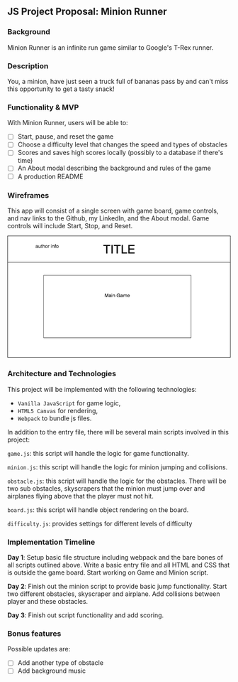 ## JS Project Proposal: Minion Runner

### Background

Minion Runner is an infinite run game similar to Google's T-Rex runner. 

### Description

You, a minion, have just seen a truck full of bananas pass by and can't miss this opportunity to get a tasty snack!

### Functionality & MVP  

With Minion Runner, users will be able to:

- [ ] Start, pause, and reset the game 
- [ ] Choose a difficulty level that changes the speed and types of obstacles
- [ ] Scores and saves high scores locally (possibly to a database if there's time)
- [ ] An About modal describing the background and rules of the game
- [ ] A production README

### Wireframes

This app will consist of a single screen with game board, game controls, and nav links to the Github, my LinkedIn, and the About modal.  Game controls will include Start, Stop, and Reset. 

![wireframes](./MinionRunner.png)

### Architecture and Technologies

This project will be implemented with the following technologies:

- `Vanilla JavaScript` for game logic,
- `HTML5 Canvas` for rendering,
- `Webpack` to bundle js files.

In addition to the entry file, there will be several main scripts involved in this project:

`game.js`: this script will handle the logic for game functionality. 

`minion.js`: this script will handle the logic for minion jumping and collisions.

`obstacle.js`: this script will handle the logic for the obstacles. There will be two sub obstacles, skyscrapers that the minion must jump over and airplanes flying above that the player must not hit. 

`board.js`: this script will handle object rendering on the board.

`difficulty.js`: provides settings for different levels of difficulty

### Implementation Timeline

**Day 1**: Setup basic file structure including webpack and the bare bones of all scripts outlined above. Write a basic entry file and all HTML and CSS that is outside the game board. Start working on Game and Minion script. 

**Day 2**: Finish out the minion script to provide basic jump functionality. Start two different obstacles, skyscraper and airplane. Add collisions between player and these obstacles. 

**Day 3**: Finish out script functionality and add scoring. 

### Bonus features

Possible updates are:

- [ ] Add another type of obstacle
- [ ] Add background music